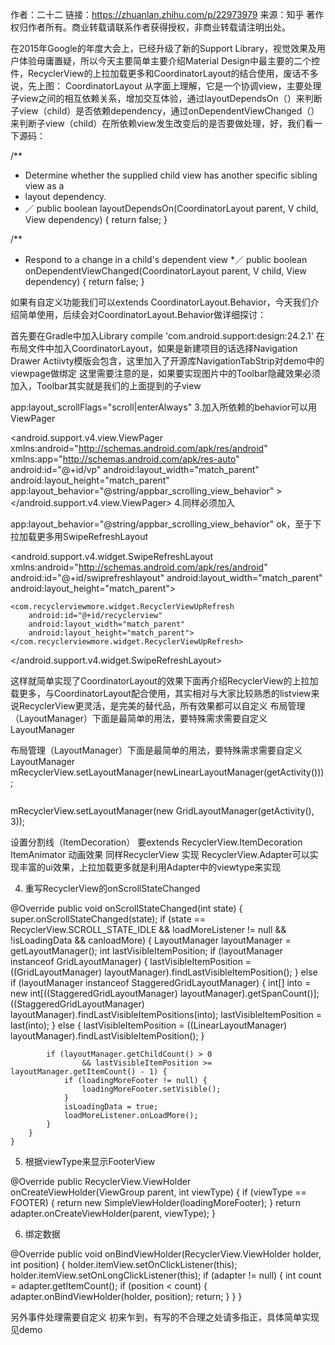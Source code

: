 作者：二十二
链接：https://zhuanlan.zhihu.com/p/22973979
来源：知乎
著作权归作者所有。商业转载请联系作者获得授权，非商业转载请注明出处。

在2015年Google的年度大会上，已经升级了新的Support Library，视觉效果及用户体验毋庸置疑，所以今天主要简单主要介绍Material Design中最主要的二个控件，RecyclerView的上拉加载更多和CoordinatorLayout的结合使用，废话不多说，先上图：
CoordinatorLayout 从字面上理解，它是一个协调view，主要处理子view之间的相互依赖关系，增加交互体验，通过layoutDependsOn（）来判断子view（child）是否依赖dependency，通过onDependentViewChanged（）来判断子view（child）在所依赖view发生改变后的是否要做处理，好，我们看一下源码：

/**
 * Determine whether the supplied child view has another specific sibling view as a
* layout dependency.
* ／
public boolean layoutDependsOn(CoordinatorLayout parent, V child, View dependency) {
            return false;
        }


/**
* Respond to a change in a child's dependent view
*／
public boolean onDependentViewChanged(CoordinatorLayout parent, V child, View dependency) {
            return false;
        }

如果有自定义功能我们可以extends CoordinatorLayout.Behavior，今天我们介绍简单使用，后续会对CoordinatorLayout.Behavior做详细探讨：

首先要在Gradle中加入Library
compile 'com.android.support:design:24.2.1'
在布局文件中加入CoordinatorLayout，如果是新建项目的话选择Navigation Drawer Actiivty模版会包含，这里加入了开源库NavigationTabStrip对demo中的viewpage做绑定
这里需要注意的是，如果要实现图片中的Toolbar隐藏效果必须加入，Toolbar其实就是我们的上面提到的子view

app:layout_scrollFlags="scroll|enterAlways"
3.加入所依赖的behavior可以用ViewPager

<android.support.v4.view.ViewPager xmlns:android="http://schemas.android.com/apk/res/android"
    xmlns:app="http://schemas.android.com/apk/res-auto"
    android:id="@+id/vp"
    android:layout_width="match_parent"
    android:layout_height="match_parent"
    app:layout_behavior="@string/appbar_scrolling_view_behavior"
    >
</android.support.v4.view.ViewPager>
4.同样必须加入

app:layout_behavior="@string/appbar_scrolling_view_behavior"
ok，至于下拉加载更多用SwipeRefreshLayout

<android.support.v4.widget.SwipeRefreshLayout xmlns:android="http://schemas.android.com/apk/res/android"
    android:id="@+id/swiprefreshlayout"
    android:layout_width="match_parent"
    android:layout_height="match_parent">

    <com.recyclerviewmore.widget.RecyclerViewUpRefresh
        android:id="@+id/recyclerview"
        android:layout_width="match_parent"
        android:layout_height="match_parent"></com.recyclerviewmore.widget.RecyclerViewUpRefresh>

</android.support.v4.widget.SwipeRefreshLayout>

这样就简单实现了CoordinatorLayout的效果下面再介绍RecyclerView的上拉加载更多，与CoordinatorLayout配合使用，其实相对与大家比较熟悉的listview来说RecyclerView更灵活，是完美的替代品，所有效果都可以自定义 布局管理（LayoutManager）下面是最简单的用法，要特殊需求需要自定义LayoutManager

布局管理（LayoutManager）下面是最简单的用法，要特殊需求需要自定义LayoutManager
mRecyclerView.setLayoutManager(newLinearLayoutManager(getActivity()));
```
```
mRecyclerView.setLayoutManager(new GridLayoutManager(getActivity(), 3));

设置分割线（ItemDecoration） 要extends RecyclerView.ItemDecoration
ItemAnimator 动画效果
同样RecyclerView 实现 RecyclerView.Adapter可以实现丰富的ui效果，上拉加载更多就是利用Adapter中的viewtype来实现

4. 重写RecyclerView的onScrollStateChanged

@Override
    public void onScrollStateChanged(int state) {
        super.onScrollStateChanged(state);
        if (state == RecyclerView.SCROLL_STATE_IDLE && loadMoreListener != null && !isLoadingData && canloadMore) {
            LayoutManager layoutManager = getLayoutManager();
            int lastVisibleItemPosition;
            if (layoutManager instanceof GridLayoutManager) {
                lastVisibleItemPosition = ((GridLayoutManager) layoutManager).findLastVisibleItemPosition();
            } else if (layoutManager instanceof StaggeredGridLayoutManager) {
                int[] into = new int[((StaggeredGridLayoutManager) layoutManager).getSpanCount()];
                ((StaggeredGridLayoutManager) layoutManager).findLastVisibleItemPositions(into);
                lastVisibleItemPosition = last(into);
            } else {
                lastVisibleItemPosition = ((LinearLayoutManager) layoutManager).findLastVisibleItemPosition();
            }

            if (layoutManager.getChildCount() > 0
                    && lastVisibleItemPosition >= layoutManager.getItemCount() - 1) {
                if (loadingMoreFooter != null) {
                    loadingMoreFooter.setVisible();
                }
                isLoadingData = true;
                loadMoreListener.onLoadMore();
            }
        }
    }

5. 根据viewType来显示FooterView

 @Override
    public RecyclerView.ViewHolder onCreateViewHolder(ViewGroup parent, int viewType) {
        if (viewType == FOOTER) {
            return new SimpleViewHolder(loadingMoreFooter);
        }
        return adapter.onCreateViewHolder(parent, viewType);
    }

6. 绑定数据

@Override
    public void onBindViewHolder(RecyclerView.ViewHolder holder, int position) {
        holder.itemView.setOnClickListener(this);
        holder.itemView.setOnLongClickListener(this);
        if (adapter != null) {
            int count = adapter.getItemCount();
            if (position < count) {
                adapter.onBindViewHolder(holder, position);
                return;
            }
        }
    }


另外事件处理需要自定义 初来乍到，有写的不合理之处请多指正，具体简单实现见demo
